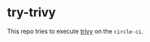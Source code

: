 # try-trivy

This repo tries to execute [trivy](https://github.com/aquasecurity/trivy) on the `circle-ci`.
